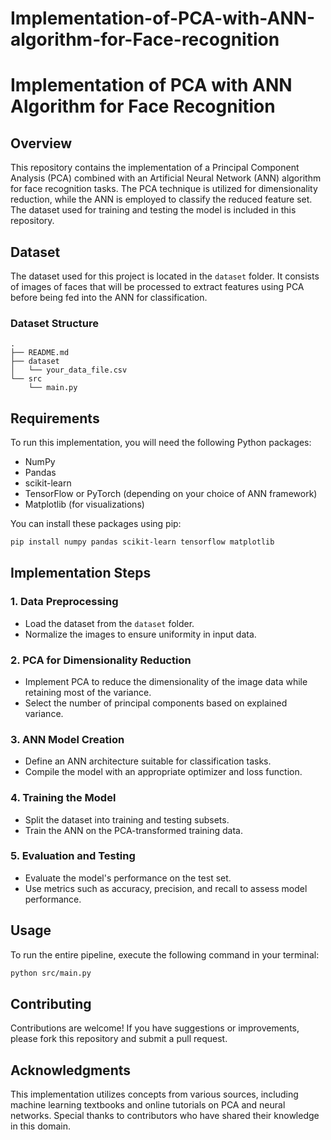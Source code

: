 # Implementation-of-PCA-with-ANN-algorithm-for-Face-recognition
# Implementation of PCA with ANN Algorithm for Face Recognition

## Overview
This repository contains the implementation of a Principal Component Analysis (PCA) combined with an Artificial Neural Network (ANN) algorithm for face recognition tasks. The PCA technique is utilized for dimensionality reduction, while the ANN is employed to classify the reduced feature set. The dataset used for training and testing the model is included in this repository.

## Dataset
The dataset used for this project is located in the `dataset` folder. It consists of images of faces that will be processed to extract features using PCA before being fed into the ANN for classification.

### Dataset Structure
```
.
├── README.md
├── dataset
│   └── your_data_file.csv
└── src
    └── main.py
```

## Requirements
To run this implementation, you will need the following Python packages:
- NumPy
- Pandas
- scikit-learn
- TensorFlow or PyTorch (depending on your choice of ANN framework)
- Matplotlib (for visualizations)

You can install these packages using pip:
```bash
pip install numpy pandas scikit-learn tensorflow matplotlib
```

## Implementation Steps

### 1. Data Preprocessing
- Load the dataset from the `dataset` folder.
- Normalize the images to ensure uniformity in input data.

### 2. PCA for Dimensionality Reduction
- Implement PCA to reduce the dimensionality of the image data while retaining most of the variance.
- Select the number of principal components based on explained variance.

### 3. ANN Model Creation
- Define an ANN architecture suitable for classification tasks.
- Compile the model with an appropriate optimizer and loss function.

### 4. Training the Model
- Split the dataset into training and testing subsets.
- Train the ANN on the PCA-transformed training data.

### 5. Evaluation and Testing
- Evaluate the model's performance on the test set.
- Use metrics such as accuracy, precision, and recall to assess model performance.

## Usage
To run the entire pipeline, execute the following command in your terminal:
```bash
python src/main.py
```

## Contributing
Contributions are welcome! If you have suggestions or improvements, please fork this repository and submit a pull request.

## Acknowledgments
This implementation utilizes concepts from various sources, including machine learning textbooks and online tutorials on PCA and neural networks. Special thanks to contributors who have shared their knowledge in this domain.
